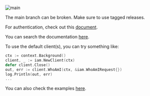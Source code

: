 ![main](https://github.com/alphauslabs/blue-sdk-go/workflows/main/badge.svg)

The main branch can be broken. Make sure to use tagged releases.

For authentication, check out this [document](https://alphauslabs.github.io/blueapi/authentication/apikey.html).

You can search the documentation [here](https://pkg.go.dev/search?q=blue-sdk-go).

To use the default client(s), you can try something like:

```go
ctx := context.Background()
client, _ := iam.NewClient(ctx)
defer client.Close()
out, err := client.WhoAmI(ctx, &iam.WhoAmIRequest{})
log.Println(out, err)
...
```

You can also check the examples [here](./examples/).
